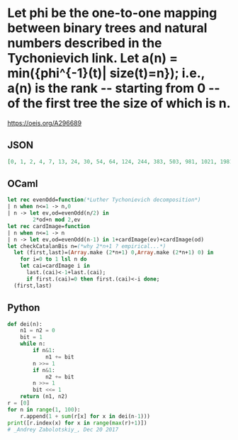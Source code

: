 # Let phi be the one\-to\-one mapping between binary trees and natural numbers described in the Tychonievich link\. Let a\(n\) \= min\(\{phi^\{\-1\}\(t\)\| size\(t\)\=n\}\); i\.e\., a\(n\) is the rank \-\- starting from 0 \-\- of the first tree the size of which is n\.
https://oeis.org/A296689
## JSON
```JSON
[0, 1, 2, 4, 7, 13, 24, 30, 54, 64, 124, 244, 383, 503, 981, 1021, 1981, 3901, 6137, 8057, 13649, 16369, 32689, 65329, 98230, 130870, 229312, 261952, 491516, 524156, 1046388, 1048564, 2093044, 4182004, 8359924, 16715764, 25141220, 33497060, 58703812, 67059652, 125828996, 134184836, 259487492, 268435204, 536866564, 1073729284]
```
## OCaml
```OCaml
let rec evenOdd=function(*Luther Tychonievich decomposition*)
| n when n<=1 -> n,0
| n -> let ev,od=evenOdd(n/2) in
        2*od+n mod 2,ev
let rec cardImage=function
| n when n<=1 -> n
| n -> let ev,od=evenOdd(n-1) in 1+cardImage(ev)+cardImage(od)
let checkCatalanBis n=(*why 2*n+1 ? empirical...*)
  let (first,last)=(Array.make (2*n+1) 0,Array.make (2*n+1) 0) in
    for i=0 to 1 lsl n do
    let cai=cardImage i in
      last.(cai)<-1+last.(cai);
      if first.(cai)=0 then first.(cai)<-i done;
  (first,last)
```
## Python
```Python
def dei(n):
    n1 = n2 = 0
    bit = 1
    while n:
        if n&1:
            n1 += bit
        n >>= 1
        if n&1:
            n2 += bit
        n >>= 1
        bit <<= 1
    return (n1, n2)
r = [0]
for n in range(1, 100):
    r.append(1 + sum(r[x] for x in dei(n-1)))
print([r.index(x) for x in range(max(r)+1)])
# _Andrey Zabolotskiy_, Dec 20 2017
```
